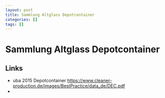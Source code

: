 ```yaml
---
layout: post
title: Sammlung Altglass Depotcontainer 
categories: []
tags: []
--- 
```



# Sammlung Altglass Depotcontainer 

## Links 

- uba 2015 Depotcontainer <https://www.cleaner-production.de/images/BestPractice/data_de/DEC.pdf>
- 
